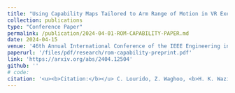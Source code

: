 ```yaml
---
title: "Using Capability Maps Tailored to Arm Range of Motion in VR Exergames for Rehabilitation"
collection: publications
type: "Conference Paper"
permalink: /publication/2024-04-01-ROM-CAPABILITY-PAPER.md
date: 2024-04-15
venue: '46th Annual International Conference of the IEEE Engineering in Medicine & Biology Society (EMBC)'
paperurl: '/files/pdf/research/rom-capability-preprint.pdf'
link: 'https://arxiv.org/abs/2404.12504'
github: ''
# code:
citation: '<u><b>Citation:</b></u> C. Lourido, Z. Waghoo, <b>H. K. Wazir</b>, N. Bhagat, and V. Kapila, "Using capability maps tailored to arm range of motion in VR exergames for rehabilitation," <i>in IEEE Engineering in Medicine & Biology Society</i>, 2024, accepted for publication.'
---
```


